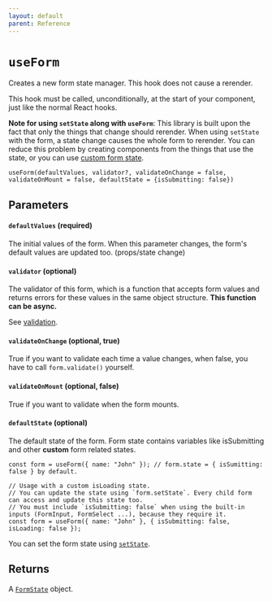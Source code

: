 ```yaml
---
layout: default
parent: Reference
---
```


# `useForm`

Creates a new form state manager. This hook does not cause a rerender.

This hook must be called, unconditionally, at the start of your component, just like the normal React hooks.

**Note for using `setState` along with `useForm`**: This library is built upon the fact that only the things that change should rerender. When using `setState` with the form, a state change causes the whole form to rerender. You can reduce this problem by creating components from the things that use the state, or you can use [custom form state](/typed-react-form/reference/useForm#defaultstate-optional-issubmitting-false).

`useForm(defaultValues, validator?, validateOnChange = false, validateOnMount = false, defaultState = {isSubmitting: false})`

## Parameters

#### `defaultValues` **(required)**

The initial values of the form. When this parameter changes, the form's default values are updated too. (props/state change)

#### `validator` **(optional)**

The validator of this form, which is a function that accepts form values and returns errors for these values in the same object structure. **This function can be async.**

See [validation](/typed-react-form/reference/validation).

#### `validateOnChange` **(optional, true)**

True if you want to validate each time a value changes, when false, you have to call `form.validate()` yourself.

#### `validateOnMount` **(optional, false)**

True if you want to validate when the form mounts.

#### `defaultState` **(optional)**

The default state of the form. Form state contains variables like isSubmitting and other **custom** form related states.

```tsx
const form = useForm({ name: "John" }); // form.state = { isSumitting: false } by default.

// Usage with a custom isLoading state.
// You can update the state using `form.setState`. Every child form can access and update this state too.
// You must include `isSubmitting: false` when using the built-in inputs (FormInput, FormSelect ...), because they require it.
const form = useForm({ name: "John" }, { isSubmitting: false, isLoading: false });
```

You can set the form state using [`setState`](/typed-react-form/reference/FormState#setstatenewstate).

## Returns

A [`FormState`](/typed-react-form/reference/FormState) object.
